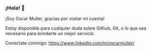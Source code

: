 ### ¡Hola! 👋

¡Soy Oscar Muller, gracias por visitar mi cuenta! 

Estoy disponible para cualquier duda sobre Github, Git, o lo que sea necesario para brindarte un mejor servicio.

Conectate conmigo: https://www.linkedin.com/in/oscarmuller/

<!--
**oscarmuller/oscarmuller** is a ✨ _special_ ✨ repository because its `README.md` (this file) appears on your GitHub profile.

Here are some ideas to get you started:

- 🔭 I’m currently working on ...
- 🌱 I’m currently learning ...
- 👯 I’m looking to collaborate on ...
- 🤔 I’m looking for help with ...
- 💬 Ask me about ...
- 📫 How to reach me: ...
- 😄 Pronouns: ...
- ⚡ Fun fact: ...
-->
